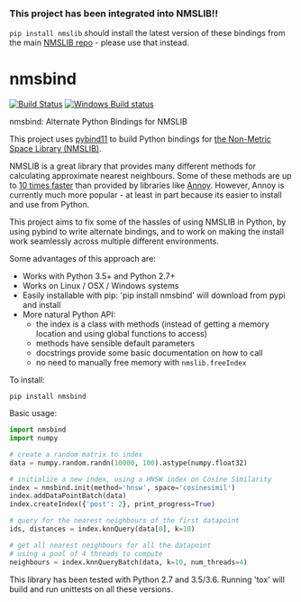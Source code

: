 ### This project has been integrated into NMSLIB!!

```pip install nmslib``` should install the latest version of these bindings from the main [NMSLIB repo](https://github.com/searchivarius/nmslib) - please use that instead.

nmsbind
=======


[![Build Status](https://travis-ci.org/benfred/nmsbind.svg?branch=master)](https://travis-ci.org/benfred/nmsbind)
[![Windows Build
status](https://ci.appveyor.com/api/projects/status/025rl7knj2m62hs5?svg=true)](https://ci.appveyor.com/project/benfred/nmsbind)

nmsbind: Alternate Python Bindings for NMSLIB

This project uses [pybind11](https://github.com/pybind/pybind11) to
build Python bindings for [the Non-Metric Space Library (NMSLIB)](https://github.com/searchivarius/nmslib).

NMSLIB is a great library that provides many different methods for calculating approximate nearest neighbours.
Some of these methods are up to [10 times faster](https://raw.githubusercontent.com/searchivarius/nmslib/master/docs/figures/glove.png)
than provided by libraries like [Annoy](https://github.com/spotify/annoy). However, Annoy is currently much
more popular - at least in part because its easier to install and use from Python. 

This project aims to fix some of the hassles of using NMSLIB in Python, by using pybind to write alternate
bindings, and to work on making the install work seamlessly across multiple different environments.

Some advantages of this approach are:
 * Works with Python 3.5+ and Python 2.7+
 * Works on Linux / OSX / Windows systems
 * Easily installable with pip: 'pip install nmsbind' will download from pypi and install
 * More natural Python API:
    * the index is a class with methods (instead of getting a memory location and using global functions to access)
    * methods have sensible default parameters
    * docstrings provide some basic documentation on how to call
    * no need to manually free memory with ```nmslib.freeIndex```

To install:

```
pip install nmsbind
```

Basic usage:

```python
import nmsbind
import numpy

# create a random matrix to index
data = numpy.random.randn(10000, 100).astype(numpy.float32)

# initialize a new index, using a HNSW index on Cosine Similarity
index = nmsbind.init(method='hnsw', space='cosinesimil')
index.addDataPointBatch(data)
index.createIndex({'post': 2}, print_progress=True)

# query for the nearest neighbours of the first datapoint
ids, distances = index.knnQuery(data[0], k=10)

# get all nearest neighbours for all the datapoint
# using a pool of 4 threads to compute
neighbours = index.knnQueryBatch(data, k=10, num_threads=4)
```

This library has been tested with Python 2.7 and 3.5/3.6. Running 'tox' will
build and run unittests on all these versions.
